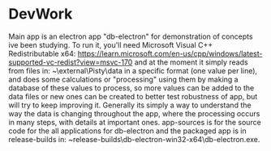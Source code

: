 # DevWork 
Main app is an electron app "db-electron" for demonstration of concepts ive been studying. To run it, you'll need Microsoft Visual C++ Redistributable x64: https://learn.microsoft.com/en-us/cpp/windows/latest-supported-vc-redist?view=msvc-170 and at the moment it simply reads from files in: ~\external\Pisty\data in a specific format (one value per line), and does some calculations or "processing" using them by making a database of these values to process, so more values can be added to the data files or new ones can be created to better test robustness of app, but will try to keep improving it. Generally its simply a way to understand the way the data is changing throughout the app, where the processing occurs in many steps, with details at important ones. app-sources is for the source code for the all applications for db-electron and the packaged app is in release-builds in: ~release-builds\db-electron-win32-x64\db-electron.exe.
